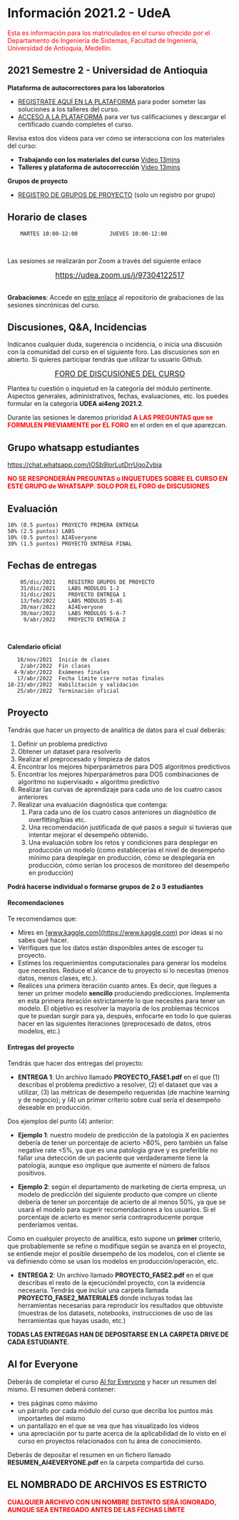 # Información 2021.2 - UdeA

<font color="red">Esta es información para los matriculados en el curso ofrecido por el Departamento de Ingeniería de Sistemas, Facultad de Ingeniería,
Universidad de Antioquia, Medellín.</font>

## 2021 Semestre 2 - Universidad de Antioquia

**Plataforma de autocorrectores para los laboratorios**

- [REGISTRATE AQUÍ EN LA PLATAFORMA](https://m5knaekxo6.execute-api.us-west-2.amazonaws.com/dev-v0001/rlxmooc/web/request_invitation/ai4eng.v1.udea/20212) para poder someter las soluciones a los talleres del curso.
- [ACCESO A LA PLATAFORMA](https://m5knaekxo6.execute-api.us-west-2.amazonaws.com/dev-v0001/rlxmooc/web/login) para ver tus calificaciones y descargar el certificado cuando completes el curso.

Revisa estos dos vídeos para ver cómo se interacciona con los materiales del curso:

- **Trabajando con los materiales del curso** [Video 13mins](https://youtu.be/Rg0_9EBtUIc)
- **Talleres y plataforma de autocorrección** [Video 13mins](https://youtu.be/eISlF6k0y58)



**Grupos de proyecto**

- [REGISTRO DE GRUPOS DE PROYECTO](https://forms.gle/vYdPzTBvnDcepFtS9) (solo un registro por grupo)


## Horario de clases
    
        MARTES 10:00-12:00          JUEVES 10:00-12:00

<br/>

Las sesiones se realizarán por Zoom a través del siguiente enlace 

<center><big><a href="https://udea.zoom.us/j/97304122517">https://udea.zoom.us/j/97304122517</a></big></center>

<br/>

**Grabaciones**: Accede en [este enlace](http://ingeniaudea.edu.co/zoom-recordings/recordings/docenciaingenia54@udea.edu.co/97304122517/2021-02-28) al repositorio de grabaciones de las sesiones sincrónicas del curso.


## Discusiones, Q&A, Incidencias

Indícanos cualquier duda, sugerencia o incidencia, o inicia una discusión con la comunidad del curso en el siguiente foro. Las discusiones son en abierto. Si quieres participar tendrás que utilizar tu usuario Github.

<center><big><a href="https://github.com/rramosp/ai4eng.v1/discussions">FORO DE DISCUSIONES DEL CURSO</a></big></center>


Plantea tu cuestión o inquietud en la categoría del módulo pertinente. Aspectos generales, administrativos, fechas, evaluaciones, etc. los puedes formular en la categoría **UDEA ai4eng 2021.2**.

Durante las sesiones le daremos prioridad <font color='red'><b>A LAS PREGUNTAS que se FORMULEN PREVIAMENTE por EL FORO</b></font> en el orden en el que aparezcan.


## Grupo whatsapp estudiantes


https://chat.whatsapp.com/IOSb9lorLutDrrUqoZvbia


<font color="red"><b>NO SE RESPONDERÁN PREGUNTAS o INQUETUDES SOBRE EL CURSO EN ESTE GRUPO de WHATSAPP. SOLO POR EL FORO de DISCUSIONES</b></font>


## Evaluación

    10% (0.5 puntos) PROYECTO PRIMERA ENTREGA
    50% (2.5 puntos) LABS
    10% (0.5 puntos) AI4Everyone
    30% (1.5 puntos) PROYECTO ENTREGA FINAL


## Fechas de entregas

        05/dic/2021    REGISTRO GRUPOS DE PROYECTO
        31/dic/2021    LABS MODULOS 1-2
        31/dic/2021    PROYECTO ENTREGA 1
        13/feb/2022    LABS MODULOS 3-4S
        20/mar/2022    AI4Everyone
        30/mar/2022    LABS MODULOS 5-6-7
         9/abr/2022    PROYECTO ENTREGA 2
<br/>

**Calendario oficial**

       16/nov/2021  Inicio de clases
        2/abr/2022  Fin clases
      4-9/abr/2022  Exámenes finales
       17/abr/2022  Fecha límite cierre notas finales
    18-23/abr/2022  Habilitación y validación
       25/abr/2022  Terminación oficial


## Proyecto

Tendrás que hacer un proyecto de analítica de datos para el cual deberás:

1. Definir un problema predictivo
2. Obtener un dataset para resolverlo
3. Realizar el preprocesado y limpieza de datos
4. Encontrar los mejores hiperparámetros para DOS algoritmos predictivos
5. Encontrar los mejores hiperparámetros para DOS combinaciones de algoritmo no supervisado + algoritmo predictivo
6. Realizar las curvas de aprendizaje  para cada uno de los cuatro casos anteriores
7. Realizar una evaluación diagnóstica que contenga:
    1. Para cada uno de los cuatro casos anteriores un diagnóstico de overfitting/bias etc.
    1. Una recomendación justificada de qué pasos a seguir si tuvieras que intentar mejorar el desempeño obtenido.
    1. Una evaluación sobre los retos y condiciones para desplegar en producción un modelo (como establecerías el nivel de desempeño mínimo para desplegar en producción, cómo se desplegaría en producción, cómo serían los procesos de monitoreo del desempeño en producción)

**Podrá hacerse individual o formarse grupos de 2 o 3 estudiantes**

#### Recomendaciones

Te recomendamos que:

- Mires en [www.kaggle.com](https://www.kaggle.com) por ideas si no sabes qué hacer.
- Verifiques que los datos están disponibles antes de escoger tu proyecto.
- Estimes los requerimientos computacionales para generar los modelos que necesites. Reduce el alcance de tu proyecto si lo necesitas (menos datos, menos clases, etc.).
- Realices una primera iteración cuanto antes. Es decir, que llegues a tener un primer modelo **sencillo** produciendo predicciones. Implementa en esta primera iteración estrictamente lo que necesites para tener un modelo. El objetivo es resolver la mayoría de los problemas técnicos que te puedan surgir para ya, después, enfocarte en todo lo que quieras hacer en las siguientes iteraciones (preprocesado de datos, otros modelos, etc.)



#### Entregas del proyecto

Tendrás que hacer dos entregas del proyecto:

- **ENTREGA 1**: Un archivo llamado **PROYECTO_FASE1.pdf** en el que (1) describas el problema predictivo a resolver, (2) el dataset que vas a utilizar, (3) las métricas de desempeño requeridas (de machine learning y de negocio); y (4) un primer criterio sobre cual sería el desempeño deseable en producción. 

Dos ejemplos del punto (4) anterior:

- **Ejemplo 1**: nuestro modelo de predicción de la patología X en pacientes debería de tener un porcentaje de acierto >80%, pero también un false negative rate <5%, ya que es una patología grave y es preferible no fallar una detección de un paciente que verdaderamente tiene la patología, aunque eso implique que aumente el número de falsos positivos.

- **Ejemplo 2**: según el departamento de marketing de cierta empresa, un modelo de predicción del siguiente producto que compre un cliente debería de tener un porcentaje de acierto de al menos 50%, ya que se usará el modelo para sugerir recomendaciones a los usuarios. Si el porcentaje de acierto es menor sería contraproducente porque perderíamos ventas.

Como en cualquier proyecto de analítica, esto supone un **primer** criterio, que probablemente se refine o modifique según se avanza en el proyecto, se entiende mejor el posible desempeño de los modelos, con el cliente se va definiendo cómo se usan los modelos en producción/operación, etc.


- **ENTREGA 2**: Un archivo llamado **PROYECTO_FASE2.pdf** en el que describas el resto de la ejecucióndel proyecto, con la evidencia necesaria. Tendrás que incluir una carpeta llamada **PROYECTO_FASE2_MATERIALES** donde incluyas todas las herramientas necesarias para reproducir los resultados que obtuviste (muestras de los datasets, notebooks, instrucciones de uso de las herramientas que hayas usado, etc.)

**TODAS LAS ENTREGAS HAN DE DEPOSITARSE EN LA CARPETA DRIVE DE CADA ESTUDIANTE**.




## AI for Everyone

Deberás de completar el curso [AI for Everyone](https://www.deeplearning.ai/ai-for-everyone/) y hacer un resumen del mismo. El resumen deberá contener:

- tres páginas como máximo
- un párrafo por cada módulo del curso que decriba los puntos más importantes del mismo
- un pantallazo en el que se vea que has visualizado los videos
- una apreciación por tu parte acerca de la aplicabilidad de lo visto en el curso en proyectos relacionados con tu área de conocimiento.

Deberás de depositar el resumen en un fichero llamado **RESUMEN_AI4EVERYONE.pdf** en la carpeta compartida del curso.

## EL NOMBRADO DE ARCHIVOS ES ESTRICTO

<font color="red"><b>CUALQUIER ARCHIVO CON UN NOMBRE DISTINTO SERÁ IGNORADO, AUNQUE SEA ENTREGADO ANTES DE LAS FECHAS LÍMITE</b></font>
